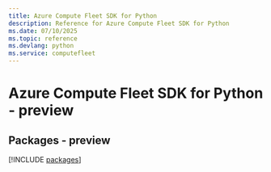 ```yaml
---
title: Azure Compute Fleet SDK for Python
description: Reference for Azure Compute Fleet SDK for Python
ms.date: 07/10/2025
ms.topic: reference
ms.devlang: python
ms.service: computefleet
---
```

# Azure Compute Fleet SDK for Python - preview
## Packages - preview
[!INCLUDE [packages](compute-fleet-index.md)]